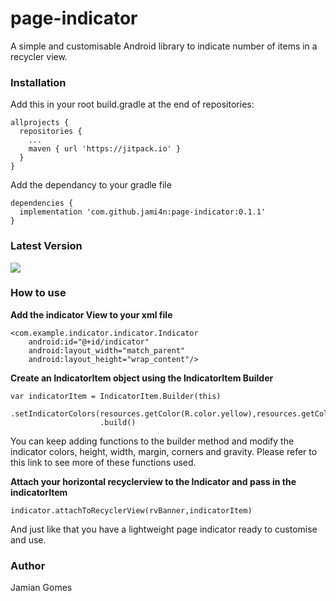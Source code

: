 # page-indicator
A simple and customisable Android library to indicate number of items in a recycler view.

### Installation
Add this in your root build.gradle at the end of repositories:
```
allprojects {
  repositories {  
    ...
    maven { url 'https://jitpack.io' }
  }
}
```
  
Add the dependancy to your gradle file
```
dependencies {
  implementation 'com.github.jami4n:page-indicator:0.1.1'
}
```
### Latest Version
[![](https://jitpack.io/v/jami4n/page-indicator.svg)](https://jitpack.io/#jami4n/page-indicator)

### How to use
**Add the indicator View to your xml file**

```
<com.example.indicator.indicator.Indicator
    android:id="@+id/indicator"
    android:layout_width="match_parent"
    android:layout_height="wrap_content"/>
```

**Create an IndicatorItem object using the IndicatorItem Builder**

```
var indicatorItem = IndicatorItem.Builder(this)
                    .setIndicatorColors(resources.getColor(R.color.yellow),resources.getColor(R.color.grey))
                    .build()
```

You can keep adding functions to the builder method and modify the indicator colors, height, width, margin, corners and  gravity. Please refer to this link to see more of these functions used.

**Attach your horizontal recyclerview to the Indicator and pass in the indicatorItem**

```
indicator.attachToRecyclerView(rvBanner,indicatorItem)
```
And just like that you have a lightweight page indicator ready to customise and use.

### Author 
Jamian Gomes


